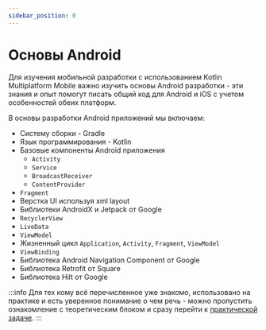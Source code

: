 ```yaml
---
sidebar_position: 0
---
```


# Основы Android

Для изучения мобильной разработки с использованием Kotlin Multiplatform Mobile важно изучить основы Android разработки - эти знания и опыт помогут писать общий код для Android и iOS с учетом особенностей обеих платформ.

В основы разработки Android приложений мы включаем:

- Систему сборки - Gradle
- Язык программирования - Kotlin
- Базовые компоненты Android приложения
    - `Activity`
    - `Service`
    - `BroadcastReceiver`
    - `ContentProvider`
- `Fragment`
- Верстка UI используя xml layout
- Библиотеки AndroidX и Jetpack от Google
- `RecyclerView`
- `LiveData`
- `ViewModel`
- Жизненный цикл `Application`, `Activity`, `Fragment`, `ViewModel`
- `ViewBinding`
- Библиотека Android Navigation Component от Google
- Библиотека Retrofit от Square
- Библиотека Hilt от Google

:::info
Для тех кому всё перечисленное уже знакомо, использовано на практике и есть уверенное понимание о чем речь - можно пропустить ознакомление с теоретическим блоком и сразу перейти к [практической задаче](practice).
:::